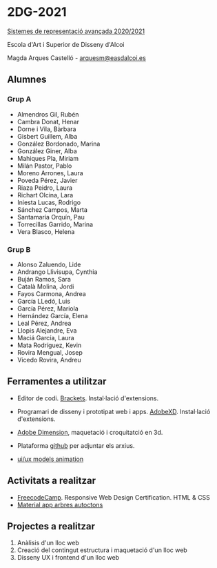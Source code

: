 # 2DG-2021
[Sistemes de representació avançada 2020/2021](https://arquesm.github.io/2DG-2021/)

Escola d'Art i Superior de Disseny d'Alcoi

Magda Arques Castelló - arquesm@easdalcoi.es 

## Alumnes

### Grup A
* Almendros Gil, Rubén
* Cambra Donat, Henar
* Dorne i Vila, Bàrbara
* Gisbert Guillem, Alba
* González Bordonado, Marina
* González Giner, Alba
* Mahiques Pla, Miriam
* Milán Pastor, Pablo
* Moreno Arrones, Laura
* Poveda Pérez, Javier
* Riaza Peidro, Laura
* Richart Olcina, Lara
* Iniesta Lucas, Rodrigo
* Sánchez Campos, Marta
* Santamaría Orquín, Pau
* Torrecillas Garrido, Marina
* Vera Blasco, Helena


### Grup B
* Alonso	Zaluendo,	Lide
* Andrango Llivisupa, Cynthia
* Buján Ramos, Sara
* Català Molina, Jordi
* Fayos Carmona, Andrea
* García LLedó, Luis
* García Pérez, Mariola
* Hernández García, Elena
* Leal Pérez, Andrea
* Llopis Alejandre, Eva
* Maciá García, Laura
* Mata Rodríguez, Kevin
* Rovira Mengual, Josep
* Vicedo Rovira, Andreu

## Ferramentes a utilitzar

* Editor de codi. [Brackets](http://brackets.io/). Instal·lació d'extensions.
* Programari de disseny i prototipat web i apps. [AdobeXD](https://www.adobe.com/es/products/xd.html). Instal·lació d'extensions.
* [Adobe Dimension](https://www.adobe.com/es/products/dimension.html), maquetació i croquitatció en 3d.
* Plataforma [github](https://github.com/) per adjuntar els arxius.

* [ui/ux models animation](https://drive.google.com/file/d/1ZDZSieww9V-UFRfJZo_5yL5vZTVPH62F/view?usp=sharing)


## Activitats a realitzar

* [FreecodeCamp](https://www.freecodecamp.org/learn). Responsive Web Design Certification. HTML & CSS
* [Material app arbres autoctons](https://drive.google.com/file/d/1NUSN25QdwWHvVBtRdSvF9cEallbrUVcH/view?usp=sharing)

## Projectes a realitzar

<ol>
  <li>Anàlisis d'un lloc web</li>
  <li>Creació del contingut estructura i maquetació d'un lloc web</li>
  <li>Disseny UX i frontend d'un lloc web</li>
</ol>
